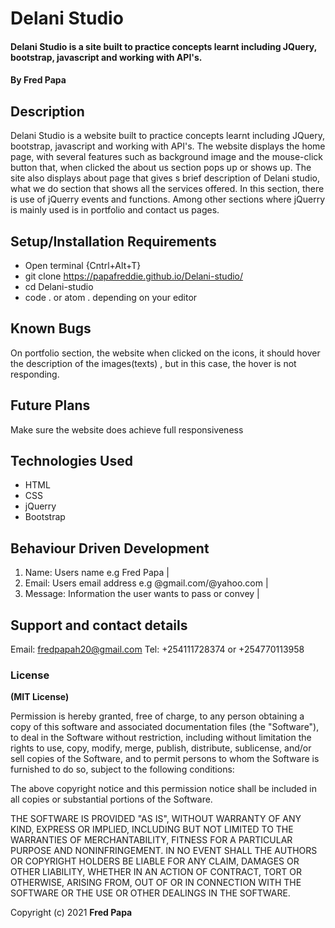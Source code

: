 # Delani Studio
#### Delani Studio is a site built to practice concepts learnt including JQuery, bootstrap, javascript and working with API's.
#### By **Fred Papa**
## Description
Delani Studio is a website built to practice concepts learnt including JQuery, bootstrap, javascript and working with API's. The website displays the home page, with several features such as background image and the mouse-click button that, when clicked the about us section pops up or shows up.
The site also displays about page that gives s brief description of Delani studio, what we do section that shows all the services offered. In this section, there is use of jQuerry events and functions. Among other sections where jQuerry is mainly used is in portfolio and contact us pages.
## Setup/Installation Requirements
* Open terminal {Cntrl+Alt+T}
* git clone https://papafreddie.github.io/Delani-studio/
* cd Delani-studio
* code . or atom . depending on your editor
## Known Bugs
On portfolio section, the website when clicked on the icons, it should hover the description of the images(texts) , but in this case, the hover is not responding.

## Future Plans
Make sure the website does achieve full responsiveness 
## Technologies Used
* HTML
* CSS
* jQuerry
* Bootstrap
## Behaviour Driven Development
1. Name: Users name e.g Fred Papa |
2. Email: Users email address e.g @gmail.com/@yahoo.com |
3. Message: Information the user wants to pass or convey |
## Support and contact details
Email: fredpapah20@gmail.com
Tel: +254111728374 or +254770113958
### License
**(MIT License)**

Permission is hereby granted, free of charge, to any person obtaining a copy
of this software and associated documentation files (the "Software"), to deal
in the Software without restriction, including without limitation the rights
to use, copy, modify, merge, publish, distribute, sublicense, and/or sell
copies of the Software, and to permit persons to whom the Software is
furnished to do so, subject to the following conditions:

The above copyright notice and this permission notice shall be included in all
copies or substantial portions of the Software.

THE SOFTWARE IS PROVIDED "AS IS", WITHOUT WARRANTY OF ANY KIND, EXPRESS OR
IMPLIED, INCLUDING BUT NOT LIMITED TO THE WARRANTIES OF MERCHANTABILITY,
FITNESS FOR A PARTICULAR PURPOSE AND NONINFRINGEMENT. IN NO EVENT SHALL THE
AUTHORS OR COPYRIGHT HOLDERS BE LIABLE FOR ANY CLAIM, DAMAGES OR OTHER
LIABILITY, WHETHER IN AN ACTION OF CONTRACT, TORT OR OTHERWISE, ARISING FROM,
OUT OF OR IN CONNECTION WITH THE SOFTWARE OR THE USE OR OTHER DEALINGS IN THE
SOFTWARE.

Copyright (c) 2021 **Fred Papa**
  